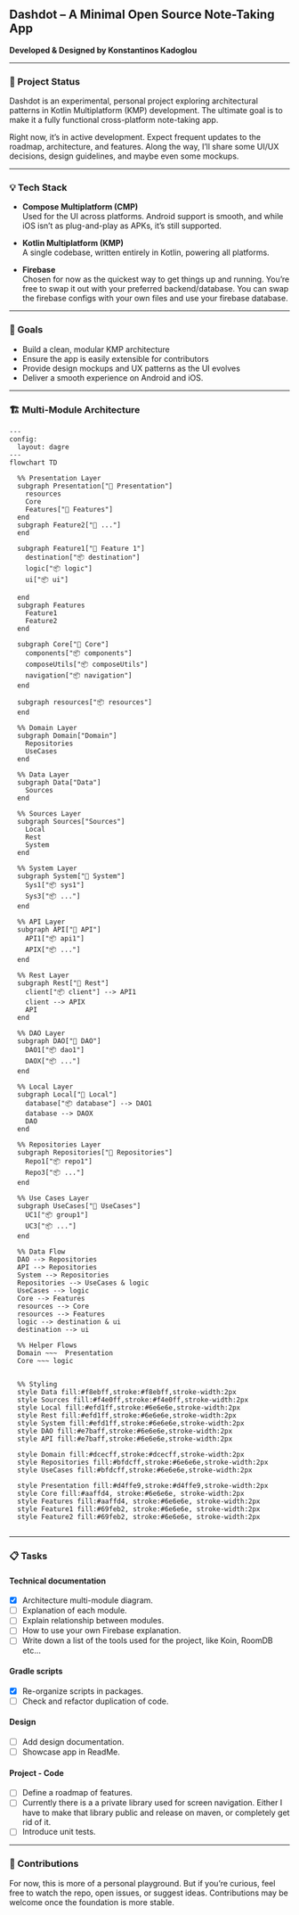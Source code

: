 
## Dashdot – A Minimal Open Source Note-Taking App  
**Developed & Designed by Konstantinos Kadoglou**

---

### 🚧 Project Status

Dashdot is an experimental, personal project exploring architectural patterns in Kotlin Multiplatform (KMP) development. The ultimate goal is to make it a fully functional cross-platform note-taking app.

Right now, it’s in active development. Expect frequent updates to the roadmap, architecture, and features. Along the way, I’ll share some UI/UX decisions, design guidelines, and maybe even some mockups.

---

### 💡 Tech Stack

- **Compose Multiplatform (CMP)**  
  Used for the UI across platforms. Android support is smooth, and while iOS isn’t as plug-and-play as APKs, it’s still supported.

- **Kotlin Multiplatform (KMP)**  
  A single codebase, written entirely in Kotlin, powering all platforms.

- **Firebase**  
  Chosen for now as the quickest way to get things up and running. You’re free to swap it out with your preferred backend/database. You can swap the firebase configs with your own files and use your firebase database. 

---

### 🧭 Goals

- Build a clean, modular KMP architecture
- Ensure the app is easily extensible for contributors
- Provide design mockups and UX patterns as the UI evolves
- Deliver a smooth experience on Android and iOS.

---

### 🏗️ Multi-Module Architecture

```mermaid
---
config:
  layout: dagre
---
flowchart TD

  %% Presentation Layer
  subgraph Presentation["📁 Presentation"]
    resources
    Core
    Features["📁 Features"]
  end
  subgraph Feature2["📁 ..."]
  end

  subgraph Feature1["📁 Feature 1"]
    destination["📦 destination"]
    logic["📦 logic"]
    ui["📦 ui"]

  end
  subgraph Features
    Feature1
    Feature2
  end

  subgraph Core["📁 Core"]
    components["📦 components"]
    composeUtils["📦 composeUtils"]
    navigation["📦 navigation"]
  end

  subgraph resources["📦 resources"]
  end

  %% Domain Layer
  subgraph Domain["Domain"]
    Repositories
    UseCases
  end

  %% Data Layer
  subgraph Data["Data"]
    Sources
  end

  %% Sources Layer
  subgraph Sources["Sources"]
    Local
    Rest
    System
  end

  %% System Layer
  subgraph System["📁 System"]
    Sys1["📦 sys1"]
    Sys3["📦 ..."]
  end

  %% API Layer
  subgraph API["📁 API"]
    API1["📦 api1"]
    APIX["📦 ..."]
  end

  %% Rest Layer
  subgraph Rest["📁 Rest"]
    client["📦 client"] --> API1
    client --> APIX
    API
  end

  %% DAO Layer
  subgraph DAO["📁 DAO"]
    DAO1["📦 dao1"]
    DAOX["📦 ..."]
  end

  %% Local Layer
  subgraph Local["📁 Local"]
    database["📦 database"] --> DAO1
    database --> DAOX
    DAO
  end

  %% Repositories Layer
  subgraph Repositories["📁 Repositories"]
    Repo1["📦 repo1"]
    Repo3["📦 ..."]
  end

  %% Use Cases Layer
  subgraph UseCases["📁 UseCases"]
    UC1["📦 group1"]
    UC3["📦 ..."]
  end

  %% Data Flow
  DAO --> Repositories
  API --> Repositories
  System --> Repositories
  Repositories --> UseCases & logic
  UseCases --> logic
  Core --> Features
  resources --> Core
  resources --> Features
  logic --> destination & ui
  destination --> ui

  %% Helper Flows
  Domain ~~~  Presentation
  Core ~~~ logic


  %% Styling
  style Data fill:#f8ebff,stroke:#f8ebff,stroke-width:2px
  style Sources fill:#f4e0ff,stroke:#f4e0ff,stroke-width:2px
  style Local fill:#efd1ff,stroke:#6e6e6e,stroke-width:2px
  style Rest fill:#efd1ff,stroke:#6e6e6e,stroke-width:2px
  style System fill:#efd1ff,stroke:#6e6e6e,stroke-width:2px
  style DAO fill:#e7baff,stroke:#6e6e6e,stroke-width:2px
  style API fill:#e7baff,stroke:#6e6e6e,stroke-width:2px

  style Domain fill:#dcecff,stroke:#dcecff,stroke-width:2px
  style Repositories fill:#bfdcff,stroke:#6e6e6e,stroke-width:2px
  style UseCases fill:#bfdcff,stroke:#6e6e6e,stroke-width:2px

  style Presentation fill:#d4ffe9,stroke:#d4ffe9,stroke-width:2px
  style Core fill:#aaffd4, stroke:#6e6e6e, stroke-width:2px
  style Features fill:#aaffd4, stroke:#6e6e6e, stroke-width:2px
  style Feature1 fill:#69feb2, stroke:#6e6e6e, stroke-width:2px
  style Feature2 fill:#69feb2, stroke:#6e6e6e, stroke-width:2px


```

---

### 📋 Tasks
#### Technical documentation
- [x] Architecture multi-module diagram.
- [ ] Explanation of each module.
- [ ] Explain relationship between modules.
- [ ] How to use your own Firebase explanation.
- [ ] Write down a list of the tools used for the project, like Koin, RoomDB etc...
#### Gradle scripts
- [x] Re-organize scripts in packages.
- [ ] Check and refactor duplication of code.
#### Design
- [ ] Add design documentation.
- [ ] Showcase app in ReadMe.
#### Project - Code
- [ ] Define a roadmap of features.
- [ ] Currently there is a a private library used for screen navigation. Either I have to make that library public and release on maven, or completely get rid of it.
- [ ] Introduce unit tests.
---

### 🤝 Contributions

For now, this is more of a personal playground. But if you’re curious, feel free to watch the repo, open issues, or suggest ideas. Contributions may be welcome once the foundation is more stable.
